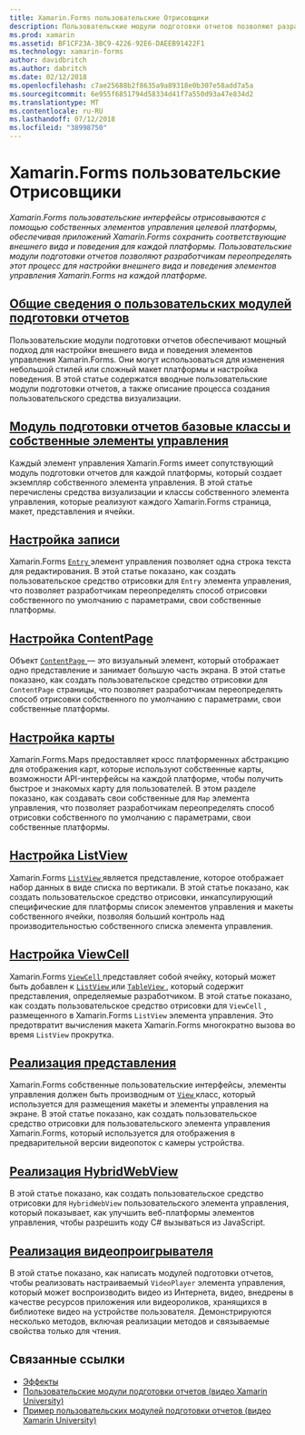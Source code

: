 ```yaml
---
title: Xamarin.Forms пользовательские Отрисовщики
description: Пользовательские модули подготовки отчетов позволяют разработчикам переопределять способ отрисовки собственных элементов управления для каждой платформы, чтобы настроить внешний вид и поведение элементов управления Xamarin.Forms.
ms.prod: xamarin
ms.assetid: BF1CF23A-3BC9-4226-92E6-DAEEB91422F1
ms.technology: xamarin-forms
author: davidbritch
ms.author: dabritch
ms.date: 02/12/2018
ms.openlocfilehash: c7ae25688b2f8635a9a89318e0b307e58add7a5a
ms.sourcegitcommit: 6e955f6851794d58334d41f7a550d93a47e834d2
ms.translationtype: MT
ms.contentlocale: ru-RU
ms.lasthandoff: 07/12/2018
ms.locfileid: "38998750"
---
```

# <a name="xamarinforms-custom-renderers"></a>Xamarin.Forms пользовательские Отрисовщики

_Xamarin.Forms пользовательские интерфейсы отрисовываются с помощью собственных элементов управления целевой платформы, обеспечивая приложений Xamarin.Forms сохранить соответствующие внешнего вида и поведения для каждой платформы. Пользовательские модули подготовки отчетов позволяют разработчикам переопределять этот процесс для настройки внешнего вида и поведения элементов управления Xamarin.Forms на каждой платформе._

## <a name="introduction-to-custom-renderersintroductionmd"></a>[Общие сведения о пользовательских модулей подготовки отчетов](introduction.md)

Пользовательские модули подготовки отчетов обеспечивают мощный подход для настройки внешнего вида и поведения элементов управления Xamarin.Forms. Они могут использоваться для изменения небольшой стилей или сложный макет платформы и настройка поведения. В этой статье содержатся вводные пользовательские модули подготовки отчетов, а также описание процесса создания пользовательского средства визуализации.

## <a name="renderer-base-classes-and-native-controlsrenderersmd"></a>[Модуль подготовки отчетов базовые классы и собственные элементы управления](renderers.md)

Каждый элемент управления Xamarin.Forms имеет сопутствующий модуль подготовки отчетов для каждой платформы, который создает экземпляр собственного элемента управления. В этой статье перечислены средства визуализации и классы собственного элемента управления, которые реализуют каждого Xamarin.Forms страница, макет, представления и ячейки.

## <a name="customizing-an-entryentrymd"></a>[Настройка записи](entry.md)

Xamarin.Forms [ `Entry` ](xref:Xamarin.Forms.Entry) элемент управления позволяет одна строка текста для редактирования. В этой статье показано, как создать пользовательское средство отрисовки для `Entry` элемента управления, что позволяет разработчикам переопределять способ отрисовки собственного по умолчанию с параметрами, свои собственные платформы.

## <a name="customizing-a-contentpagecontentpagemd"></a>[Настройка ContentPage](contentpage.md)

Объект [ `ContentPage` ](xref:Xamarin.Forms.ContentPage) — это визуальный элемент, который отображает одно представление и занимает большую часть экрана. В этой статье показано, как создать пользовательское средство отрисовки для `ContentPage` страницы, что позволяет разработчикам переопределять способ отрисовки собственного по умолчанию с параметрами, свои собственные платформы.

## <a name="customizing-a-mapmapindexmd"></a>[Настройка карты](map/index.md)

Xamarin.Forms.Maps предоставляет кросс платформенных абстракцию для отображения карт, которые используют собственные карты, возможности API-интерфейсы на каждой платформе, чтобы получить быстрое и знакомых карту для пользователей. В этом разделе показано, как создавать свои собственные для `Map` элемента управления, что позволяет разработчикам переопределять способ отрисовки собственного по умолчанию с параметрами, свои собственные платформы.

## <a name="customizing-a-listviewlistviewmd"></a>[Настройка ListView](listview.md)

Xamarin.Forms [ `ListView` ](xref:Xamarin.Forms.ListView) является представление, которое отображает набор данных в виде списка по вертикали. В этой статье показано, как создать пользовательское средство отрисовки, инкапсулирующий специфические для платформы список элементов управления и макеты собственного ячейки, позволяя больший контроль над производительностью собственного списка элемента управления.

## <a name="customizing-a-viewcellviewcellmd"></a>[Настройка ViewCell](viewcell.md)

Xamarin.Forms [ `ViewCell` ](xref:Xamarin.Forms.ViewCell) представляет собой ячейку, который может быть добавлен к [ `ListView` ](xref:Xamarin.Forms.ListView) или [ `TableView` ](xref:Xamarin.Forms.TableView), который содержит представления, определяемые разработчиком. В этой статье показано, как создать пользовательское средство отрисовки для `ViewCell` , размещенного в Xamarin.Forms `ListView` элемента управления. Это предотвратит вычисления макета Xamarin.Forms многократно вызова во время `ListView` прокрутка.

## <a name="implementing-a-viewviewmd"></a>[Реализация представления](view.md)

Xamarin.Forms собственные пользовательские интерфейсы, элементы управления должен быть производным от [ `View` ](xref:Xamarin.Forms.View) класс, который используется для размещения макеты и элементы управления на экране. В этой статье показано, как создать пользовательское средство отрисовки для пользовательского элемента управления Xamarin.Forms, который используется для отображения в предварительной версии видеопоток с камеры устройства.

## <a name="implementing-a-hybridwebviewhybridwebviewmd"></a>[Реализация HybridWebView](hybridwebview.md)

В этой статье показано, как создать пользовательское средство отрисовки для `HybridWebView` пользовательского элемента управления, который показывает, как улучшить веб-платформы элементов управления, чтобы разрешить коду C# вызываться из JavaScript.

## <a name="implementing-a-video-playervideo-playerindexmd"></a>[Реализация видеопроигрывателя](video-player/index.md)

В этой статье показано, как написать модулей подготовки отчетов, чтобы реализовать настраиваемый `VideoPlayer` элемента управления, который может воспроизводить видео из Интернета, видео, внедрены в качестве ресурсов приложения или видеороликов, хранящихся в библиотеке видео на устройстве пользователя. Демонстрируются несколько методов, включая реализации методов и связываемые свойства только для чтения.


## <a name="related-links"></a>Связанные ссылки

- [Эффекты](~/xamarin-forms/app-fundamentals/effects/index.md)
- [Пользовательские модули подготовки отчетов (видео Xamarin University)](https://developer.xamarin.com/videos/cross-platform/xamarinforms-custom-renderers/)
- [Пример пользовательских модулей подготовки отчетов (видео Xamarin University)](http://bit.ly/xf-customrenderer)
